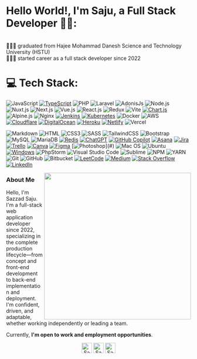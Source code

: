 # Hello World!, I'm Saju, a Full Stack Developer 👋🏼:

<!-- 🛜 currently working on my own [webpage](https://www.programerlighthouse.com) -->
<br>👨🏼‍🎓 graduated from Hajee Mohammad Danesh Science and Technology University (HSTU) <br>
👨🏼‍💻 started career as a full stack developer since 2022 <br>
<!-- 🎬 just started out with my youtube channel <i>programmer lighthouse</i> -->

# 💻 Tech Stack:
![JavaScript](https://img.shields.io/badge/JavaScript-F7DF1E?style=for-the-badge&logo=javascript&logoColor=black)
[![TypeScript](https://img.shields.io/badge/TypeScript-3178C6?style=for-the-badge&logo=typescript&logoColor=fff)](#)
![PHP](https://img.shields.io/badge/PHP-777BB4?style=for-the-badge&logo=php&logoColor=white)
![Laravel](https://img.shields.io/badge/Laravel-FF2D20?style=for-the-badge&logo=laravel&logoColor=white)
![AdonisJs](https://img.shields.io/badge/AdonisJS-220052?style=for-the-badge&logo=adonisjs&logoColor=white)
![Node.js](https://img.shields.io/badge/Node.js-43853D?style=for-the-badge&logo=node.js&logoColor=white)
![Nuxt.js](https://img.shields.io/badge/-Nuxt-333333?style=for-the-badge&logo=nuxt.js)
![Next.js](https://img.shields.io/badge/next.js-000000?style=for-the-badge&logo=nextdotjs&logoColor=white)
![Vue.js](https://img.shields.io/badge/Vue.js-35495E?style=for-the-badge&logo=vue.js&logoColor=4FC08D)
![React.js](https://img.shields.io/badge/React.js-0081CB?style=for-the-badge&logo=react&logoColor=61DAFB)
![Redux](https://img.shields.io/badge/redux-%23593d88.svg?style=for-the-badge&logo=redux&logoColor=white)
![Vite](https://img.shields.io/badge/vite-%23646CFF.svg?style=for-the-badge&logo=vite&logoColor=white)
[![Chart.js](https://img.shields.io/badge/Chart.js-FF6384?style=for-the-badge&logo=chartdotjs&logoColor=fff)](#)
![Alpine.js](https://img.shields.io/badge/Alpine.js-663399?style=for-the-badge&logo=alpine.js&logoColor=white)
![Nginx](https://img.shields.io/badge/nginx-%23009639.svg?style=for-the-badge&logo=nginx&logoColor=white)
[![Jenkins](https://img.shields.io/badge/Jenkins-D24939?style=for-the-badge&logo=jenkins&logoColor=white)](#)
[![Kubernetes](https://img.shields.io/badge/Kubernetes-326CE5?style=for-the-badge&logo=kubernetes&logoColor=fff)](#)
![Docker](https://img.shields.io/badge/Docker-0CC1F3?style=for-the-badge&logo=docker&logoColor=white)
![AWS](https://img.shields.io/badge/AWS-%23FF9900.svg?style=for-the-badge&logo=amazon-aws&logoColor=white)
[![Cloudflare](https://img.shields.io/badge/Cloudflare-F38020?style=for-the-badge&logo=Cloudflare&logoColor=white)](#)
[![DigitalOcean](https://img.shields.io/badge/DigitalOcean-%230167ff.svg?style=for-the-badge&logo=digitalOcean&logoColor=white)](#)
[![Heroku](https://img.shields.io/badge/Heroku-430098?style=for-the-badge&logo=heroku&logoColor=fffe)](#)
[![Netlify](https://img.shields.io/badge/Netlify-%23000000.svg?style=for-the-badge&logo=netlify&logoColor=#00C7B7)](#)
![Vercel](https://img.shields.io/badge/vercel-%23000000.svg?style=for-the-badge&logo=vercel&logoColor=white)

![Markdown](https://img.shields.io/badge/Markdown-000000?style=flat-square&logo=markdown&logoColor=white)
![HTML](https://img.shields.io/badge/HTML5-E34F26?style=flat-square&logo=html5&logoColor=white)
![CSS3](https://img.shields.io/badge/CSS3-1572B6?style=flat-square&logo=css3&logoColor=white)
![SASS](https://img.shields.io/badge/SASS-hotpink.svg?style=flat-square&logo=SASS&logoColor=white)
![TailwindCSS](https://img.shields.io/badge/Tailwind_CSS-38B2AC?style=flat-square&logo=tailwind-css&logoColor=white)
![Bootstrap](https://img.shields.io/badge/Bootstrap-563D7C?style=flat-square&logo=bootstrap&logoColor=white)
![MySQL](https://img.shields.io/badge/MySQL-005C84?style=flat-square&logo=mysql&logoColor=white)
![MariaDB](https://img.shields.io/badge/MariaDB-003545?style=flat-square&logo=mariadb&logoColor=white)
[![Redis](https://img.shields.io/badge/Redis-%23DD0031.svg?logo=redis&logoColor=white)](#)
[![ChatGPT](https://img.shields.io/badge/ChatGPT-74aa9c?logo=openai&logoColor=white)](#)
[![GitHub Copilot](https://img.shields.io/badge/GitHub%20Copilot-000?logo=githubcopilot&logoColor=fff)](#)
[![Asana](https://img.shields.io/badge/Asana-F06A6A?logo=asana&logoColor=fff)](#)
[![Jira](https://img.shields.io/badge/Jira-0052CC?logo=jira&logoColor=fff)](#)
[![Trello](https://img.shields.io/badge/Trello-0052CC?logo=trello&logoColor=fff)](#)
[![Canva](https://img.shields.io/badge/Canva-%2300C4CC.svg?&logo=Canva&logoColor=white)](#)
[![Figma](https://img.shields.io/badge/Figma-F24E1E?logo=figma&logoColor=white)](#)
[![Photoshop](https://img.shields.io/badge/Photoshop-36454F?logo=adobephotoshop&amp;logoColor=31A8FF&amp;)](#)
![Mac OS](https://img.shields.io/badge/macOS-000000?style=flat-square&logo=apple&logoColor=white)
![Ubuntu](https://img.shields.io/badge/Ubuntu-E95420?style=flat-square&logo=Ubuntu&logoColor=white)
[![Windows](https://custom-icon-badges.demolab.com/badge/Windows-0078D6?logo=windows11&logoColor=white)](#)
![PhpStorm](https://img.shields.io/badge/-PhpStorm-333333?style=flat&logo=PhpStorm&logoColor=007ACC)
![Visual Studio Code](https://img.shields.io/badge/-Visual%20Studio%20Code-333333?style=flat&logo=visual-studio-code&logoColor=007ACC)
![Sublime](https://img.shields.io/badge/-Sublime-333333?style=flat&logo=sublime-text&logoColor=ff9800)
![NPM](https://img.shields.io/badge/-NPM-333333?style=flat&logo=npm)
![YARN](https://img.shields.io/badge/-YARN-333333?style=flat&logo=yarn)
![Git](https://img.shields.io/badge/-Git-333333?style=flat&logo=git)
![GitHub](https://img.shields.io/badge/-GitHub-333333?style=flat&logo=github)
![Bitbucket](https://img.shields.io/badge/-Bitbucket-333333?style=flat&logo=bitbucket)
[![LeetCode](https://img.shields.io/badge/LeetCode-000000?logo=LeetCode&logoColor=#d16c06)](#)
[![Medium](https://img.shields.io/badge/Medium-black?logo=medium&logoColor=white)](#)
[![Stack Overflow](https://img.shields.io/badge/-Stack%20Overflow-FE7A16?logo=stack-overflow&logoColor=white)](#)
[![LinkedIn](https://custom-icon-badges.demolab.com/badge/LinkedIn-0A66C2?logo=linkedin-white&logoColor=fff)](#)

<a target="_blank" href="https://www.linkedin.com/in/sazzad-saju/"><img width="400" align="right" src="/image/"></a>

### About Me

Hello, I'm Sazzad Saju. I'm a full-stack web application developer since 2022, specializing in the complete production lifecycle—from concept and front-end development to back-end implementation and deployment. I'm confident, driven, and adaptable, whether working independently or leading a team.

Currently, **I'm open to work and employment opportunities**.

<p align="center">
    <img src="https://komarev.com/ghpvc/?username=Sazzad-Saju&label=Views&color=brightgreen&style=flat" alt="Sazzad-Saju" height="28"" alt="" />
    <img src="https://img.shields.io/github/followers/Sazzad-Saju?label=Followers&style=flat&color=black&style=flat&logo=github" alt="Sazzad-Saju" height="28"" alt="" />
    <img src="https://img.shields.io/github/stars/Sazzad-Saju?label=Starts&style=social&color=yellow&style=flat&logo=github" alt="Sazzad-Saju" height="28"" alt="" />
</p>

<!-- rest --!>
